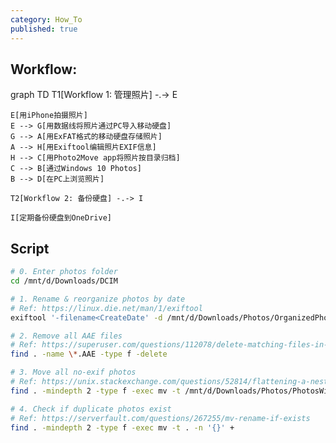 ```yaml
---
category: How_To
published: true
---
```


## Workflow:

<div class="mermaid">
    graph TD
    T1[Workflow 1: 管理照片] -.-> E

    E[用iPhone拍摄照片]
    E --> G[用数据线将照片通过PC导入移动硬盘]
    G --> A[用ExFAT格式的移动硬盘存储照片]
    A --> H[用Exiftool编辑照片EXIF信息]
    H --> C[用Photo2Move app将照片按目录归档]
    C --> B[通过Windows 10 Photos]
    B --> D[在PC上浏览照片]

    T2[Workflow 2: 备份硬盘] -.-> I

    I[定期备份硬盘到OneDrive]

</div>

## Script

```bash
# 0. Enter photos folder
cd /mnt/d/Downloads/DCIM

# 1. Rename & reorganize photos by date
# Ref: https://linux.die.net/man/1/exiftool
exiftool '-filename<CreateDate' -d /mnt/d/Downloads/Photos/OrganizedPhotos/%Y/%Y_%m/%Y_%m_%d/%Y-%m-%d_%H%M%S%%-c.%%le -r .

# 2. Remove all AAE files
# Ref: https://superuser.com/questions/112078/delete-matching-files-in-all-subdirectories
find . -name \*.AAE -type f -delete

# 3. Move all no-exif photos
# Ref: https://unix.stackexchange.com/questions/52814/flattening-a-nested-directory
find . -mindepth 2 -type f -exec mv -t /mnt/d/Downloads/Photos/PhotosWithoutEXIFDates -n '{}' +

# 4. Check if duplicate photos exist
# Ref: https://serverfault.com/questions/267255/mv-rename-if-exists
find . -mindepth 2 -type f -exec mv -t . -n '{}' +
```
